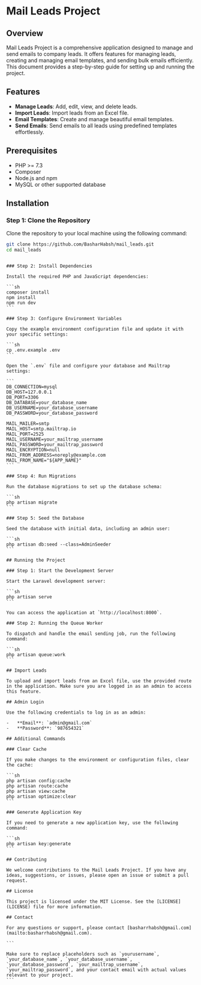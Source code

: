 # Mail Leads Project

## Overview

Mail Leads Project is a comprehensive application designed to manage and send emails to company leads. It offers features for managing leads, creating and managing email templates, and sending bulk emails efficiently. This document provides a step-by-step guide for setting up and running the project.

## Features

-   **Manage Leads**: Add, edit, view, and delete leads.
-   **Import Leads**: Import leads from an Excel file.
-   **Email Templates**: Create and manage beautiful email templates.
-   **Send Emails**: Send emails to all leads using predefined templates effortlessly.

## Prerequisites

-   PHP >= 7.3
-   Composer
-   Node.js and npm
-   MySQL or other supported database

## Installation

### Step 1: Clone the Repository

Clone the repository to your local machine using the following command:

```sh
git clone https://github.com/BasharHabsh/mail_leads.git
cd mail_leads
```

````

### Step 2: Install Dependencies

Install the required PHP and JavaScript dependencies:

```sh
composer install
npm install
npm run dev
```

### Step 3: Configure Environment Variables

Copy the example environment configuration file and update it with your specific settings:

```sh
cp .env.example .env
```

Open the `.env` file and configure your database and Mailtrap settings:

```
DB_CONNECTION=mysql
DB_HOST=127.0.0.1
DB_PORT=3306
DB_DATABASE=your_database_name
DB_USERNAME=your_database_username
DB_PASSWORD=your_database_password

MAIL_MAILER=smtp
MAIL_HOST=smtp.mailtrap.io
MAIL_PORT=2525
MAIL_USERNAME=your_mailtrap_username
MAIL_PASSWORD=your_mailtrap_password
MAIL_ENCRYPTION=null
MAIL_FROM_ADDRESS=noreply@example.com
MAIL_FROM_NAME="${APP_NAME}"
```

### Step 4: Run Migrations

Run the database migrations to set up the database schema:

```sh
php artisan migrate
```

### Step 5: Seed the Database

Seed the database with initial data, including an admin user:

```sh
php artisan db:seed --class=AdminSeeder
```

## Running the Project

### Step 1: Start the Development Server

Start the Laravel development server:

```sh
php artisan serve
```

You can access the application at `http://localhost:8000`.

### Step 2: Running the Queue Worker

To dispatch and handle the email sending job, run the following command:

```sh
php artisan queue:work
```

## Import Leads

To upload and import leads from an Excel file, use the provided route in the application. Make sure you are logged in as an admin to access this feature.

## Admin Login

Use the following credentials to log in as an admin:

-   **Email**: `admin@gmail.com`
-   **Password**: `987654321`

## Additional Commands

### Clear Cache

If you make changes to the environment or configuration files, clear the cache:

```sh
php artisan config:cache
php artisan route:cache
php artisan view:cache
php artisan optimize:clear
```

### Generate Application Key

If you need to generate a new application key, use the following command:

```sh
php artisan key:generate
```

## Contributing

We welcome contributions to the Mail Leads Project. If you have any ideas, suggestions, or issues, please open an issue or submit a pull request.

## License

This project is licensed under the MIT License. See the [LICENSE](LICENSE) file for more information.

## Contact

For any questions or support, please contact [basharrhabsh@gmail.com](mailto:basharrhabsh@gmail.com).

```

Make sure to replace placeholders such as `yourusername`, `your_database_name`, `your_database_username`, `your_database_password`, `your_mailtrap_username`, `your_mailtrap_password`, and your contact email with actual values relevant to your project.
```
````
